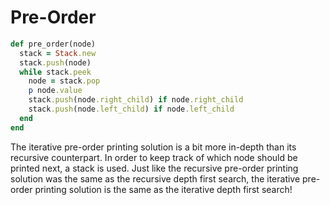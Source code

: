 # Pre-Order

```ruby
def pre_order(node)
  stack = Stack.new
  stack.push(node)
  while stack.peek
    node = stack.pop
    p node.value
    stack.push(node.right_child) if node.right_child
    stack.push(node.left_child) if node.left_child
  end
end
```

The iterative pre-order printing solution is a bit more in-depth than its recursive counterpart. In order to keep track of which node should be printed next, a stack is used. Just like the recursive pre-order printing solution was the same as the recursive depth first search, the iterative pre-order printing solution is the same as the iterative depth first search!

